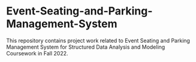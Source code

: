 # Event-Seating-and-Parking-Management-System
This repository contains project work related to Event Seating and Parking Management System for Structured Data Analysis and Modeling Coursework in Fall 2022.
